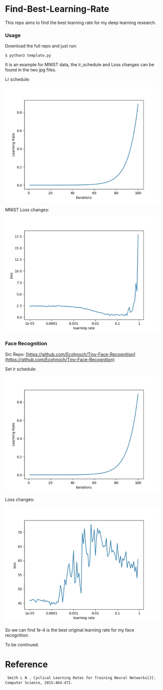 # Find-Best-Learning-Rate

This repo aims to find the best learning rate for my deep learning research.

### Usage

Download the full repo and just run:

```
$ python3 template.py
```

It is an example for MNIST data, the lr\_schedule and Loss changes can be found in the two jpg files.

Lr schedule:

![lr_schedule](https://github.com/Ecohnoch/Find-Best-Learning-Rate/blob/master/lr_schedule.jpg)

MNIST Loss changes:

![output](https://github.com/Ecohnoch/Find-Best-Learning-Rate/blob/master/output.jpg)



### Face Recognition

Src Repo: [https://github.com/Ecohnoch/Tiny-Face-Recognition](https://github.com/Ecohnoch/Tiny-Face-Recognition)

Set lr schedule:

![lr_schedule](https://github.com/Ecohnoch/Find-Best-Learning-Rate/blob/master/Face_Recognition/lr_schedule.jpg)

Loss changes:

![output](https://github.com/Ecohnoch/Find-Best-Learning-Rate/blob/master/Face_Recognition/output.jpg)

So we can find 1e-4 is the best original learning rate for my face recognition.

To be continued.

# Reference

```
 Smith L N . Cyclical Learning Rates for Training Neural Networks[J]. Computer Science, 2015:464-472.
```
